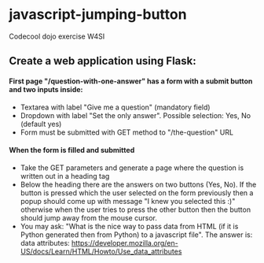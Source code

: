 # javascript-jumping-button
Codecool dojo exercise W4SI

## Create a web application using Flask:  

#### First page "/question-with-one-answer" has a form with a submit button and two inputs inside:
* Textarea with label "Give me a question" (mandatory field)
* Dropdown with label "Set the only answer". Possible selection: Yes, No (default yes)
* Form must be submitted with GET method to "/the-question" URL
#### When the form is filled and submitted

* Take the GET parameters and generate a page where the question is written out in a heading tag
* Below the heading there are the answers on two buttons (Yes, No). If the button is pressed which the user selected on the form previously then a popup should come up with message "I knew you selected this :)" otherwise when the user tries to press the other button then the button should jump away from the mouse cursor.
* You may ask: "What is the nice way to pass data from HTML (if it is Python generated then from Python) to a javascript file". The answer is: data attributes: https://developer.mozilla.org/en-US/docs/Learn/HTML/Howto/Use_data_attributes
